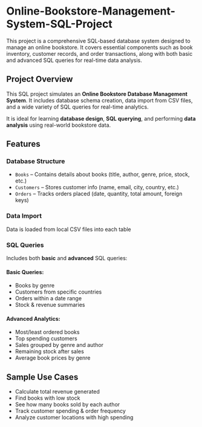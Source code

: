 # Online-Bookstore-Management-System-SQL-Project
This project is a comprehensive SQL-based database system designed to manage an online bookstore. It covers essential components such as book inventory, customer records, and order transactions, along with both basic and advanced SQL queries for real-time data analysis.

## Project Overview

This SQL project simulates an **Online Bookstore Database Management System**. It includes database schema creation, data import from CSV files, and a wide variety of SQL queries for real-time analytics.

It is ideal for learning **database design**, **SQL querying**, and performing **data analysis** using real-world bookstore data.

## Features

### Database Structure
- `Books` – Contains details about books (title, author, genre, price, stock, etc.)
- `Customers` – Stores customer info (name, email, city, country, etc.)
- `Orders` – Tracks orders placed (date, quantity, total amount, foreign keys)

### Data Import
Data is loaded from local CSV files into each table

### SQL Queries
Includes both **basic** and **advanced** SQL queries:

#### Basic Queries:
- Books by genre
- Customers from specific countries
- Orders within a date range
- Stock & revenue summaries

#### Advanced Analytics:
- Most/least ordered books
- Top spending customers
- Sales grouped by genre and author
- Remaining stock after sales
- Average book prices by genre

## Sample Use Cases
- Calculate total revenue generated
- Find books with low stock
- See how many books sold by each author
- Track customer spending & order frequency
- Analyze customer locations with high spending
